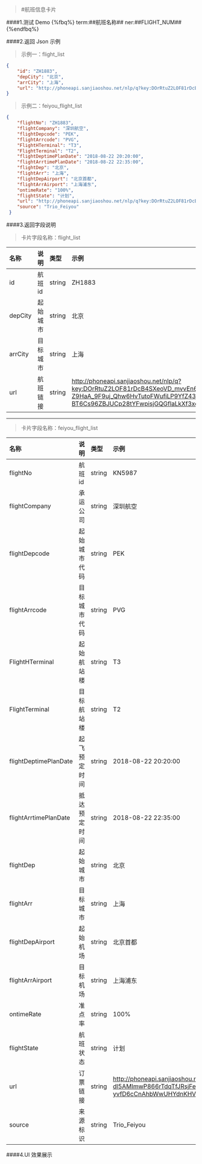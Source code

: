 >#航班信息卡片

####1.测试 Demo
{%fbq%}
term:##航班名称##
ner:##FLIGHT_NUM##
{%endfbq%}


####2.返回 Json 示例
>示例一：flight_list
```json
{
    "id": "ZH1883",
    "depCity": "北京",
    "arrCity": "上海",
    "url": "http://phoneapi.sanjiaoshou.net/nlp/q?key:DOrRtuZ2LOF81rDcB4SXeoVD_mvvEn6tJXZ8jdsh4UFBoDr5RgXbj4SDPNKO4zu2kerFyhQClnLjtzRvp-KMgdAtzsnEC-dl-Z9HaA_9F9uj_Qhw6HvTutoFWufiLP9YfZ43L4s8e5QimKiyYQ-BT6Cs96ZBJUCp28tYFwpisjGQGflaLkXf3xcZIXSBLx8Fy0V4W7hswTixPYOKT4r0KTK9C5t1RVFqVDGiWziBDWAT_orKFwbKBg=="
}
```


>示例二：feiyou_flight_list
```json
{
    "flightNo": "ZH1883",
    "flightCompany": "深圳航空",
    "flightDepcode": "PEK",
    "flightArrcode": "PVG",
    "FlightHTerminal": "T3",
    "FlightTerminal": "T2",
    "flightDeptimePlanDate": "2018-08-22 20:20:00",
    "flightArrtimePlanDate": "2018-08-22 22:35:00",
    "flightDep": "北京",
    "flightArr": "上海",
    "flightDepAirport": "北京首都",
    "flightArrAirport": "上海浦东",
    "ontimeRate": "100%",
    "flightState": "计划",
    "url": "http://phoneapi.sanjiaoshou.net/nlp/q?key:DOrRtuZ2LOF81rDcB4SXeoVD_mvvEn6tJXZ8jdsh4UFBoDr5RgXbj4SDPNKO4zu2kerFyhQClnLjtzRvp-KMgdAtzsnEC-dl5AMImwP866rTdqTfJRsjFeaCe2j2_GX6Ovvl478JeYYf7qxHnPMiBXqiYp90pwnWkkHnxpjCHQ8DCDi4WKMUz6EzTmcMqrlTQZ6CGKkEbq7E62ootjhd5b6zal1W0uc9LnogmP8XzQWaMuKTUIq9z2O9wqhZP_9QIVQibqr9o4Z7pn6s0r8LiY_TQPqHCjThItXBHML8o5vutbon0EUSfucnqLVfhitEFZ9L1Hpq3DmiyEh5W-yvfD6cCnAhbWwUHYdnKHV99Qk9JrhEkv8K3pk3vLlso28B6T29m_0XZra5aiAZG_Z6FGTbQGUP47Fv0ws7rViVlJLjANo27vg19rYItMf-K4lZ54eNinnLLk6vbErgHmGn3ujnVyvuJiee7pEMRNRjSbE=",
    "source": "Trio_Feiyou"
 }
```

####3.返回字段说明

>卡片字段名称：flight_list

|名称|说明|类型|示例|
|:---|:---|:---|:---|
|id|航班id|string|ZH1883|
|depCity|起始城市|string|北京|
|arrCity|目标城市|string|上海|
|url|航班链接|string|http://phoneapi.sanjiaoshou.net/nlp/q?key:DOrRtuZ2LOF81rDcB4SXeoVD_mvvEn6tJXZ8jdsh4UFBoDr5RgXbj4SDPNKO4zu2kerFyhQClnLjtzRvp-KMgdAtzsnEC-dl-Z9HaA_9F9uj_Qhw6HvTutoFWufiLP9YfZ43L4s8e5QimKiyYQ-BT6Cs96ZBJUCp28tYFwpisjGQGflaLkXf3xcZIXSBLx8Fy0V4W7hswTixPYOKT4r0KTK9C5t1RVFqVDGiWziBDWAT_orKFwbKBg==|

-------------------------------------------------------------
>卡片字段名称：feiyou_flight_list

|名称|说明|类型|示例|
|:---|:---|:---|:---|
|flightNo|航班id|string|KN5987|
|flightCompany|承运公司|string|深圳航空|
|flightDepcode|起始城市代码|string|PEK|
|flightArrcode|目标城市代码|string|PVG|
|FlightHTerminal|起始航站楼|string|T3|
|FlightTerminal|目标航站楼|string|T2|
|flightDeptimePlanDate|起飞预定时间|string|2018-08-22 20:20:00|
|flightArrtimePlanDate|抵达预定时间|string|2018-08-22 22:35:00|
|flightDep|起始城市|string|北京|
|flightArr|目标城市|string|上海|
|flightDepAirport|起始机场|string|北京首都|
|flightArrAirport|目标机场|string|上海浦东|
|ontimeRate|准点率|string|100%|
|flightState|航班状态|string|计划|
|url|订票链接|string|http://phoneapi.sanjiaoshou.net/nlp/q?key:DOrRtuZ2LOF81rDcB4SXeoVD_mvvEn6tJXZ8jdsh4UFBoDr5RgXbj4SDPNKO4zu2kerFyhQClnLjtzRvp-KMgdAtzsnEC-dl5AMImwP866rTdqTfJRsjFeaCe2j2_GX6Ovvl478JeYYf7qxHnPMiBXqiYp90pwnWkkHnxpjCHQ8DCDi4WKMUz6EzTmcMqrlTQZ6CGKkEbq7E62ootjhd5b6zal1W0uc9LnogmP8XzQWaMuKTUIq9z2O9wqhZP_9QIVQibqr9o4Z7pn6s0r8LiY_TQPqHCjThItXBHML8o5vutbon0EUSfucnqLVfhitEFZ9L1Hpq3DmiyEh5W-yvfD6cCnAhbWwUHYdnKHV99Qk9JrhEkv8K3pk3vLlso28B6T29m_0XZra5aiAZG_Z6FGTbQGUP47Fv0ws7rViVlJLjANo27vg19rYItMf-K4lZ54eNinnLLk6vbErgHmGn3ujnVyvuJiee7pEMRNRjSbE=|
|source|来源标识|string|Trio_Feiyou|




####4.UI 效果展示











